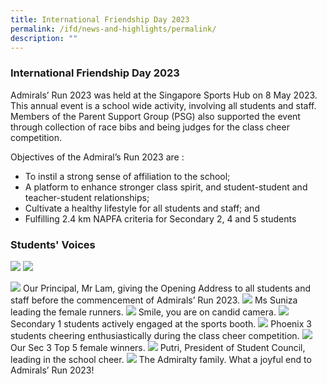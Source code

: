 ```yaml
---
title: International Friendship Day 2023
permalink: /ifd/news-and-highlights/permalink/
description: ""
---
```

### International Friendship Day 2023

Admirals’ Run 2023 was held at the Singapore Sports Hub on 8 May 2023. This annual event is a school wide activity, involving all students and staff. Members of the Parent Support Group (PSG) also supported the event through collection of race bibs and being judges for the class cheer competition. 

Objectives of the Admiral’s Run 2023 are :
* To instil a strong sense of affiliation to the school;
* A platform to enhance stronger class spirit, and student-student and teacher-student relationships;
* Cultivate a healthy lifestyle for all students and staff; and
* Fulfilling 2.4 km NAPFA criteria for Secondary 2, 4 and 5 students

### Students' Voices
![](/images/2023/Admiralsrun2023/one_student_01.jpg)
![](/images/2023/Admiralsrun2023/one_student_02.jpg)

![](/images/2023/Admiralsrun2023/ar_001.jpg)
Our Principal, Mr Lam, giving the Opening Address to all students and staff before the commencement of Admirals’ Run 2023.
![](/images/2023/Admiralsrun2023/ar_002.JPG)
Ms Suniza leading the female runners.
![](/images/2023/Admiralsrun2023/ar_003.JPG)
Smile, you are on candid camera.
![](/images/2023/Admiralsrun2023/ar_004.jpg)
Secondary 1 students actively engaged at the sports booth.
![](/images/2023/Admiralsrun2023/ar_005.jpg)
Phoenix 3 students cheering enthusiastically during the class cheer competition.
![](/images/2023/Admiralsrun2023/ar_006.jpg)
Our Sec 3 Top 5 female winners.
![](/images/2023/Admiralsrun2023/ar_007.JPG)
Putri, President of Student Council, leading in the school cheer.
![](/images/2023/Admiralsrun2023/ar_008.jpg)
The Admiralty family. What a joyful end to Admirals’ Run 2023!